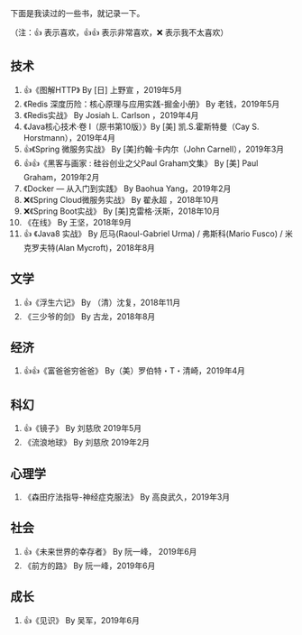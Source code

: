 下面是我读过的一些书，就记录一下。

（注：👍 表示喜欢，👍👍 表示非常喜欢，❌ 表示我不太喜欢）

## 技术

1. 👍《图解HTTP》 By [日] 上野宣 ，2019年5月
2. 《Redis 深度历险：核心原理与应用实践-掘金小册》 By 老钱，2019年5月 
3. 《Redis实战》 By Josiah L. Carlson ，2019年4月
4. 《Java核心技术·卷 I（原书第10版）》By [美] 凯.S.霍斯特曼（Cay S. Horstmann），2019年4月
5. 👍《Spring 微服务实战》 By [美]约翰·卡内尔（John Carnell），2019年3月
6. 👍👍《黑客与画家 : 硅谷创业之父Paul Graham文集》 By [美] Paul Graham，2019年2月
7. 《Docker — 从入门到实践》 By Baohua Yang，2019年2月
8. ❌《Spring Cloud微服务实战》 By 翟永超 ，2018年10月
9. ❌《Spring Boot实战》 By [美]克雷格·沃斯，2018年10月
10. 《在线》 By 王坚，2018年9月
11. 👍 《Java8 实战》 By 厄马(Raoul-Gabriel Urma) / 弗斯科(Mario Fusco) / 米克罗夫特(Alan Mycroft)，2018年8月

## 文学

1. 👍《浮生六记》 By （清）沈复，2018年11月
2. 《三少爷的剑》 By 古龙，2018年8月


## 经济

1. 👍👍《富爸爸穷爸爸》 By（美）罗伯特・T・清崎，2019年4月

## 科幻

1. 👍《镜子》 By 刘慈欣 2019年5月
2. 《流浪地球》 By 刘慈欣 2019年2月

## 心理学

1. 《森田疗法指导-神经症克服法》 By 高良武久，2019年3月

## 社会

1. 👍《未来世界的幸存者》 By 阮一峰， 2019年6月
2. 《前方的路》 By 阮一峰，2019年6月

## 成长

1. 👍《见识》 By 吴军，2019年6月
